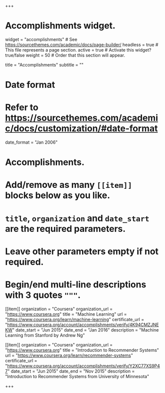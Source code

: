 +++
# Accomplishments widget.
widget = "accomplishments"  # See https://sourcethemes.com/academic/docs/page-builder/
headless = true  # This file represents a page section.
active = true  # Activate this widget? true/false
weight = 50  # Order that this section will appear.

title = "Accomplish&shy;ments"
subtitle = ""

# Date format
#   Refer to https://sourcethemes.com/academic/docs/customization/#date-format
date_format = "Jan 2006"

# Accomplishments.
#   Add/remove as many `[[item]]` blocks below as you like.
#   `title`, `organization` and `date_start` are the required parameters.
#   Leave other parameters empty if not required.
#   Begin/end multi-line descriptions with 3 quotes `"""`.

[[item]]
  organization = "Coursera"
  organization_url = "https://www.coursera.org"
  title = "Machine Learning"
  url = "https://www.coursera.org/learn/machine-learning"
  certificate_url = "https://www.coursera.org/account/accomplishments/verify/4K94CMZJNEKW"
  date_start = "Jun 2015"
  date_end = "Jan 2016"
  description = "Machine Learning from Stanford by Andrew Ng"

[[item]]
  organization = "Coursera"
  organization_url = "https://www.coursera.org"
  title = "Introduction to Recommender Systems"
  url = "https://www.coursera.org/learn/recommender-systems"
  certificate_url = "https://www.coursera.org/account/accomplishments/verify/Y2XC77XS9P47"
  date_start = "Jun 2015"
  date_end = "Nov 2015"
  description = "Introduction to Recommender Systems from University of Minnesota"
 

+++
